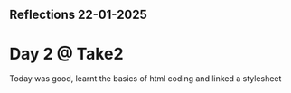 ## Reflections 22-01-2025 
# Day 2 @ Take2
Today was good, learnt the basics of html coding and linked a stylesheet 